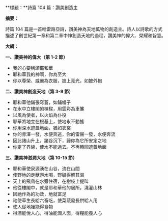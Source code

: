 **標題：**詩篇 104 篇：讚美創造主

**摘要：**

詩篇 104 篇是一首哈雷路亞詩，讚美神為天地萬物的創造主。詩人以詩歌的方式描述了創世紀第一章和第二章中神創造天地的過程，讚美神的偉大、榮耀和智慧。

**大綱：**

**一、讚美神的偉大（第 1-2 節）**
* 我的心要稱頌耶和華
* 耶和華我的神啊，你為至大
* 你以尊榮、威嚴為衣服，披上亮光，如披外袍

**二、讚美神創造天地（第 3-9 節）**
* 耶和華他鋪張穹蒼，如鋪幔子
* 在水中立樓閣的棟樑，用雲彩為車簾
* 以風為使者，以火焰為仆役
* 耶華將地立在根基上，使地永不動搖
* 你用深水遮蓋地面，猶如衣裳
* 你的赤澤一發，水便奔逃，你的雷聲一發，水便奔流
* 因此諸山升上，諸谷沉下，歸你為它所安定之地
* 你定了界線，使水不能過去。不再轉回遮蓋地面

**三、讚美神滋潤大地（第 10-15 節）**
* 耶和華使泉源湧在山谷，流在山間
* 使野地的走獸游水喝，野驢得解其渴
* 天上的飛鳥在水旁住宿，在樹枝上提叫
* 他從樓閣中，就是耶和華他的居所，澆灌山林
* 因祂作為的功效，地就富足
* 祂使草生長給六畜吃，使菜蔬發長供給人用
* 使人從地裡能得食物
* 得酒能悅人心，得油能潤人面，得糧能養人心